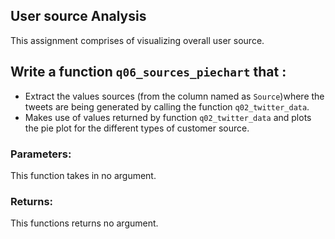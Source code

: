 ## User source Analysis

This assignment comprises of visualizing overall user source.


## Write a function `q06_sources_piechart` that :
- Extract the values sources (from the column named as `Source`)where the tweets are being generated by calling the function `q02_twitter_data`.
- Makes use of values returned by function `q02_twitter_data` and plots the pie plot for the different types of customer source.

### Parameters:

This function takes in no argument.

### Returns:

This functions returns no argument.